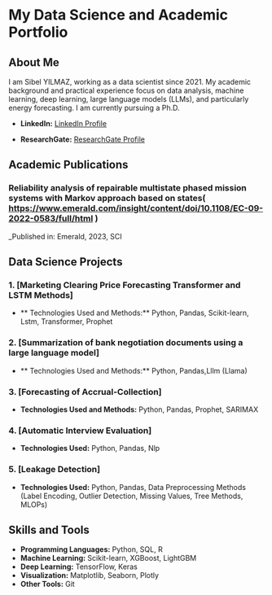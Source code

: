 # My Data Science and Academic Portfolio

## About Me

I am Sibel YILMAZ, working as a data scientist since 2021. My academic background and practical experience focus on data analysis, machine learning, deep learning, large language models (LLMs), and particularly energy forecasting. I am currently pursuing a Ph.D.

- **LinkedIn:** [LinkedIn Profile]( https://www.linkedin.com/in/sibelyilmazb2a34b158/)
  
- **ResearchGate:** [ResearchGate Profile]( https://www.researchgate.net/profile/Sibel-Yilmaz-12)

## Academic Publications

### Reliability analysis of repairable multistate phased mission systems with Markov approach based on states( https://www.emerald.com/insight/content/doi/10.1108/EC-09-2022-0583/full/html )  
   _Published in: Emerald, 2023, SCI 
   
## Data Science Projects

### 1. [Marketing Clearing Price Forecasting Transformer and LSTM Methods]
- ** Technologies Used and Methods:** Python, Pandas, Scikit-learn, Lstm, Transformer, Prophet

### 2. [Summarization of bank negotiation documents using a large language model]
- ** Technologies Used and Methods:** Python, Pandas,Lllm (Llama)

### 3. [Forecasting of Accrual-Collection]

- **Technologies Used and Methods:** Python, Pandas, Prophet, SARIMAX

### 4. [Automatic Interview Evaluation]
- **Technologies Used:** Python, Pandas, Nlp


### 5. [Leakage Detection]

- **Technologies Used:** Python, Pandas, Data Preprocessing Methods (Label Encoding, Outlier Detection, Missing Values, Tree Methods, MLOPs) 

## Skills and Tools

- **Programming Languages:** Python, SQL, R
- **Machine Learning:** Scikit-learn, XGBoost, LightGBM
- **Deep Learning:** TensorFlow, Keras
- **Visualization:** Matplotlib, Seaborn, Plotly
- **Other Tools:** Git
